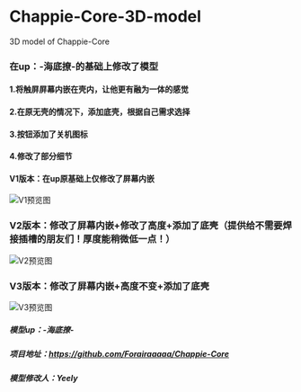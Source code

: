 # Chappie-Core-3D-model
3D model of Chappie-Core
### 在up：-海底撩-的基础上修改了模型
#### 1.将触屏屏幕内嵌在壳内，让他更有融为一体的感觉
#### 2.在原无壳的情况下，添加底壳，根据自己需求选择
#### 3.按钮添加了关机图标
#### 4.修改了部分细节
#### V1版本：在up原基础上仅修改了屏幕内嵌
![V1预览图](https://dsm.yeely.top:3/images/2022/08/27/202208270131020.jpg)
### V2版本：修改了屏幕内嵌+修改了高度+添加了底壳（提供给不需要焊接插槽的朋友们！厚度能稍微低一点！）
![V2预览图](https://dsm.yeely.top:3/images/2022/08/27/202208270131485.jpg)
### V3版本：修改了屏幕内嵌+高度不变+添加了底壳
![V3预览图](https://dsm.yeely.top:3/images/2022/08/27/202208270131755.jpg)
##### 模型up：-海底撩- 
##### 项目地址：https://github.com/Forairaaaaa/Chappie-Core
##### 模型修改人：Yeely
